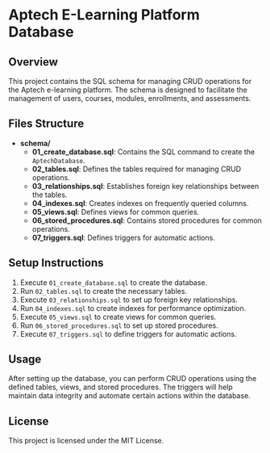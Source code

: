 # Aptech E-Learning Platform Database

## Overview
This project contains the SQL schema for managing CRUD operations for the Aptech e-learning platform. The schema is designed to facilitate the management of users, courses, modules, enrollments, and assessments.

## Files Structure
- **schema/**
  - **01_create_database.sql**: Contains the SQL command to create the `AptechDatabase`.
  - **02_tables.sql**: Defines the tables required for managing CRUD operations.
  - **03_relationships.sql**: Establishes foreign key relationships between the tables.
  - **04_indexes.sql**: Creates indexes on frequently queried columns.
  - **05_views.sql**: Defines views for common queries.
  - **06_stored_procedures.sql**: Contains stored procedures for common operations.
  - **07_triggers.sql**: Defines triggers for automatic actions.

## Setup Instructions
1. Execute `01_create_database.sql` to create the database.
2. Run `02_tables.sql` to create the necessary tables.
3. Execute `03_relationships.sql` to set up foreign key relationships.
4. Run `04_indexes.sql` to create indexes for performance optimization.
5. Execute `05_views.sql` to create views for common queries.
6. Run `06_stored_procedures.sql` to set up stored procedures.
7. Execute `07_triggers.sql` to define triggers for automatic actions.

## Usage
After setting up the database, you can perform CRUD operations using the defined tables, views, and stored procedures. The triggers will help maintain data integrity and automate certain actions within the database.

## License
This project is licensed under the MIT License.
